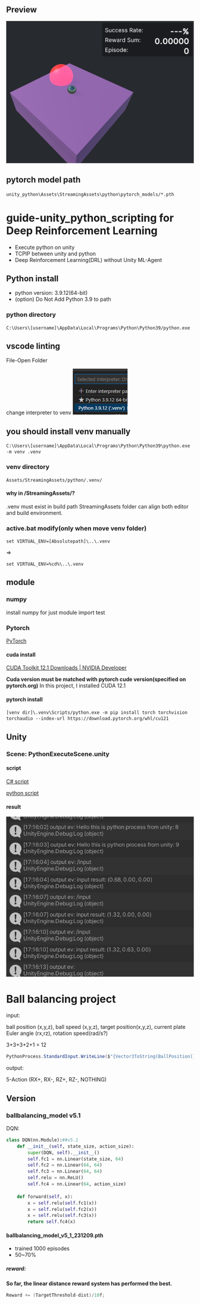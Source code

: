 ## Preview
![ballbalancing_capture](readme_img/ballbalancing_capture.png)
## pytorch model path
```
unity_python\Assets\StreamingAssets\python\pytorch_models/*.pth
```

# guide-unity_python_scripting for Deep Reinforcement Learning
- Execute python on unity
- TCPIP between unity and python
- Deep Reinforcement Learning(DRL) without Unity ML-Agent

## Python install 
- python version: 3.9.12(64-bit)
- (option) Do Not Add Python 3.9 to path

### python directory
```
C:\Users\[username]\AppData\Local\Programs\Python\Python39/python.exe
```
## vscode linting
File-Open Folder

change interpreter to venv
![vscode_interpreter_select](readme_img/vscode_interpreter_select.png)


## you should install venv manually

```
C:\Users\[username]\AppData\Local\Programs\Python\Python39\python.exe -m venv .venv
```

### venv directory
```
Assets/StreamingAssets/python/.venv/
```

#### why in /StreamingAssets/?
.venv must exist in build path
StreamingAssets folder can align both editor and build environment.

### active.bat modify(only when move venv folder)

```
set VIRTUAL_ENV=[Absolutepath]\..\.venv
```
=>
```
set VIRTUAL_ENV=%cd%\..\.venv
```

## module

### numpy
install numpy for just module import test
### Pytorch
[PyTorch](https://pytorch.org/)

#### cuda install
[CUDA Toolkit 12.1 Downloads | NVIDIA Developer](https://developer.nvidia.com/cuda-12-1-0-download-archive?target_os=Windows&target_arch=x86_64&target_version=11&target_type=exe_local)

**Cuda version must be matched with pytorch cude version(specified on pytorch.org)**
In this project, I installed CUDA 12.1
#### pytorch install
```
[venv dir]\.venv\Scripts/python.exe -m pip install torch torchvision torchaudio --index-url https://download.pytorch.org/whl/cu121
```

## Unity

### Scene: PythonExecuteScene.unity

#### script
[C# script](unity_python/Assets/Scripts/PythonExecute.cs)

[python script](unity_python/Assets/StreamingAssets/python/python_scripts/test.py)


#### result
![Alt text](./readme_img/PythonExecuteSceneResult.png)


# Ball balancing project

input:

ball position (x,y,z), ball speed (x,y,z), target position(x,y,z), current plate Euler angle (rx,rz), rotation speed(rad/s?)

3+3+3+2+1 = 12
```C#
PythonProcess.StandardInput.WriteLine($"{Vector3ToString(BallPosition)},{Vector3ToString(BallSpeed)},{PlateRX},{PlateRZ},{Vector3ToString(TargetPosition)},{PlateAngularSpeed}");

```

output:

5-Action (RX+, RX-, RZ+, RZ-, NOTHING)


## Version


### ballbalancing_model v5.1
DQN:
```python
class DQN(nn.Module):##v5.1
    def __init__(self, state_size, action_size):
        super(DQN, self).__init__()
        self.fc1 = nn.Linear(state_size, 64)
        self.fc2 = nn.Linear(64, 64)
        self.fc3 = nn.Linear(64, 64)
        self.relu = nn.ReLU()
        self.fc4 = nn.Linear(64, action_size)

    def forward(self, x):
        x = self.relu(self.fc1(x))
        x = self.relu(self.fc2(x))
        x = self.relu(self.fc3(x))
        return self.fc4(x)

```
#### ballbalancing_model_v5_1_231209.pth
- trained 1000 episodes
- 50~70%

##### reward:

**So far, the linear distance reward system has performed the best.**
```C#
Reward += (TargetThreshold-dist)/10f;
```



